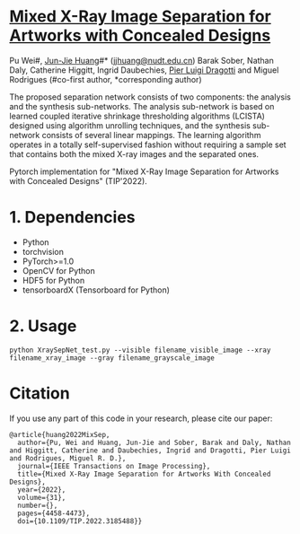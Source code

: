 # [Mixed X-Ray Image Separation for Artworks with Concealed Designs](https://ieeexplore.ieee.org/abstract/document/9810038)

<!--![visitors](https://visitor-badge.glitch.me/badge?page_id=jjhuangcs/WINNet)-->

Pu Wei#, [Jun-Jie Huang](https://jjhuangcs.github.io/)#* (jjhuang@nudt.edu.cn) Barak Sober, Nathan Daly, Catherine Higgitt, Ingrid Daubechies, [Pier Luigi Dragotti](http://www.commsp.ee.ic.ac.uk/~pld/) and 
Miguel Rodrigues (#co-first author, *corresponding author)

The proposed separation network consists of two components: the analysis and the synthesis sub-networks. The analysis sub-network is based on learned coupled iterative shrinkage thresholding algorithms (LCISTA) designed using algorithm unrolling techniques, and the synthesis sub-network consists of several linear mappings. The learning algorithm operates in a totally self-supervised fashion without requiring a sample set that contains both the mixed X-ray images and the separated ones.

Pytorch implementation for "Mixed X-Ray Image Separation for Artworks with Concealed Designs" (TIP'2022).


# 1. Dependencies
* Python
* torchvision
* PyTorch>=1.0
* OpenCV for Python
* HDF5 for Python
* tensorboardX (Tensorboard for Python)

# 2. Usage

```python XraySepNet_test.py --visible filename_visible_image --xray filename_xray_image --gray filename_grayscale_image```

# Citation

If you use any part of this code in your research, please cite our paper:

```
@article{huang2022MixSep,
  author={Pu, Wei and Huang, Jun-Jie and Sober, Barak and Daly, Nathan and Higgitt, Catherine and Daubechies, Ingrid and Dragotti, Pier Luigi and Rodrigues, Miguel R. D.},
  journal={IEEE Transactions on Image Processing}, 
  title={Mixed X-Ray Image Separation for Artworks With Concealed Designs}, 
  year={2022},
  volume={31},
  number={},
  pages={4458-4473},
  doi={10.1109/TIP.2022.3185488}}
```


